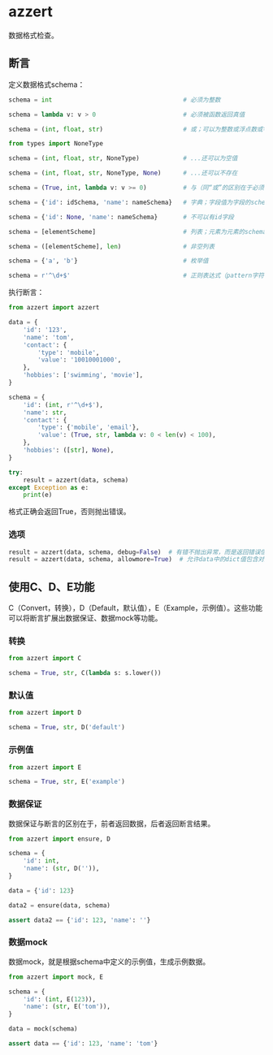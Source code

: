 # azzert

数据格式检查。

## 断言

定义数据格式schema：

```py
schema = int                                    # 必须为整数

schema = lambda v: v > 0                        # 必须被函数返回真值

schema = (int, float, str)                      # 或；可以为整数或浮点数或字符串

from types import NoneType

schema = (int, float, str, NoneType)            # ...还可以为空值

schema = (int, float, str, NoneType, None)      # ...还可以不存在

schema = (True, int, lambda v: v >= 0)          # 与（同“或”的区别在于必须将True作为元组首个元素）；必须为整数且大于等于0

schema = {'id': idSchema, 'name': nameSchema}   # 字典；字段值为字段的schema

schema = {'id': None, 'name': nameSchema}       # 不可以有id字段

schema = [elementScheme]                        # 列表；元素为元素的schema

schema = ([elementScheme], len)                 # 非空列表

schema = {'a', 'b'}                             # 枚举值

schema = r'^\d+$'                               # 正则表达式（pattern字符串）
```

执行断言：

```py
from azzert import azzert

data = {
    'id': '123',
    'name': 'tom',
    'contact': {
        'type': 'mobile',
        'value': '10010001000',
    },
    'hobbies': ['swimming', 'movie'],
}

schema = {
    'id': (int, r'^\d+$'),
    'name': str,
    'contact': {
        'type': {'mobile', 'email'},
        'value': (True, str, lambda v: 0 < len(v) < 100),
    },
    'hobbies': ([str], None),
}

try:
    result = azzert(data, schema)
except Exception as e:
    print(e)
```

格式正确会返回True，否则抛出错误。

### 选项

```py
result = azzert(data, schema, debug=False)  # 有错不抛出异常，而是返回错误信息
result = azzert(data, schema, allowmore=True)  # 允许data中的dict值包含对应schema中不存在的字段
```

## 使用C、D、E功能

C（Convert，转换），D（Default，默认值），E（Example，示例值）。这些功能可以将断言扩展出数据保证、数据mock等功能。

### 转换

```py
from azzert import C

schema = True, str, C(lambda s: s.lower())
```

### 默认值

```py
from azzert import D

schema = True, str, D('default')
```

### 示例值

```py
from azzert import E

schema = True, str, E('example')
```

### 数据保证

数据保证与断言的区别在于，前者返回数据，后者返回断言结果。

```py
from azzert import ensure, D

schema = {
    'id': int,
    'name': (str, D('')),
}

data = {'id': 123}

data2 = ensure(data, schema)

assert data2 == {'id': 123, 'name': ''}
```

### 数据mock

数据mock，就是根据schema中定义的示例值，生成示例数据。

```py
from azzert import mock, E

schema = {
    'id': (int, E(123)),
    'name': (str, E('tom')),
}

data = mock(schema)

assert data == {'id': 123, 'name': 'tom'}
```
